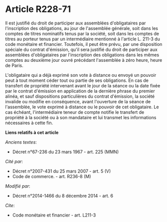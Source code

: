 # Article R228-71

Il est justifié du droit de participer aux assemblées d'obligataires par l'inscription des obligations, au jour de
l'assemblée générale, soit dans les comptes de titres nominatifs tenus par la société, soit dans les comptes de titres au
porteur tenus par un intermédiaire mentionné à l'article L. 211-3 du code monétaire et financier. Toutefois, il peut être
prévu, par une disposition spéciale du contrat d'émission, qu'il sera justifié du droit de participer aux assemblées
d'obligataires par l'inscription des obligations dans les mêmes comptes au deuxième jour ouvré précédant l'assemblée à zéro
heure, heure de Paris. 

L'obligataire qui a déjà exprimé son vote à distance ou envoyé un pouvoir peut à tout moment céder tout ou partie de ses
obligations. En cas de transfert de propriété intervenant avant le jour de la séance ou la date fixée par le contrat
d'émission en application de la dernière phrase du premier alinéa, et sauf dispositions particulières du contrat d'émission,
la société invalide ou modifie en conséquence, avant l'ouverture de la séance de l'assemblée, le vote exprimé à distance ou
le pouvoir de cet obligataire. Le cas échéant, l'intermédiaire teneur de compte notifie le transfert de propriété à la
société ou à son mandataire et lui transmet les informations nécessaires à cette fin.

**Liens relatifs à cet article**

_Anciens textes_:

  - Décret n°67-236 du 23 mars 1967 - art. 225 (MMN)

_Cité par_:

  - Décret n°2007-431 du 25 mars 2007 - art. 5 (V)
  - Code de commerce. - art. R236-8 (M)

_Modifié par_:

  - Décret n°2014-1466 du 8 décembre 2014 - art. 6

_Cite_:

  - Code monétaire et financier - art. L211-3
